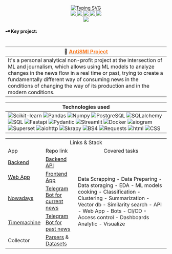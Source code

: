 <p align="center">
<a href="https://github.com/data-silence">
    <img src="https://readme-typing-svg.demolab.com?font=Georgia&size=16&color=F76E1DFF&center=true&duration=2000&pause=100&multiline=true&width=500&height=80&lines=ML %7C NLP+%7C Research %7C Development;Bots+%7C+AI+%7C+News+Media+related" alt="Typing SVG" />
</a>
<br/>

<a href="http://data-silence.com">
    <img src="https://img.shields.io/badge/data--silense.com-blue?style=flat-square&logo=googlehome&logoColor=white">
</a>
<a href="https://github.com/data-silence/Study/blob/master/0%20-%20Diploma%20and%20sertificates/2023%20resume/CV%20(Max%20K%2C%20DS).pdf">
    <img src="https://img.shields.io/badge/CV-red?style=flat-square&logo=adobe">
</a>  
<a href="https://www.linkedin.com/in/data-silence/">
    <img src="https://img.shields.io/badge/-Linkedin-blue?style=flat-square&logo=linkedin">
</a>
<a href="mailto:enjoy-ds@pm.me">
    <img src="https://img.shields.io/badge/-Email-red?style=flat-square&logo=protonmail&logoColor=white">
</a>
<a href="https://t.me/data_silence">
    <img src="https://img.shields.io/badge/-@data__silence-blue?style=flat-square&logo=Telegram">
</a>


<br/> 

<a href="https://github.com/data-silence">
  <img src="https://github-stats-alpha.vercel.app/api?username=data-silence&cc=22272e&tc=37BCF6&ic=fff&bc=000">
</a>

</p>

####  🗝️ Key project:
                            
<table>

| 📰 <a href="https://github.com/data-silence/antiSMI-Project"><b><font color=fc791e>AntiSMI Project</font></b></a>                                                                                                                                                                                                                                                                                                                                        |
|----------------------------------------------------------------------------------------------------------------------------------------------------------------------------------------------------------------------------------------------------------------------------------------------------------------------------------------------------------------------------------------------------------------------------------------------------------|
| It's a personal analytical non-profit project at the intersection of ML and journalism, which allows using ML models to analyze changes in the news flow in a real time or past, trying to create a fundamentally different way of consuming news in the conditions of changing the way of its production and in the modern conditions. |

| <b>Technologies used</b>                                                                                                                                                                                                                                                                                                                                                                                                                                                                                                                                                                                                                                                                                                                                                                                                                                                                                                                                                                                                                                                                                                                                                                                                                                                                                                                                                                                                                                                                                                                                                                                        |
|-----------------------------------------------------------------------------------------------------------------------------------------------------------------------------------------------------------------------------------------------------------------------------------------------------------------------------------------------------------------------------------------------------------------------------------------------------------------------------------------------------------------------------------------------------------------------------------------------------------------------------------------------------------------------------------------------------------------------------------------------------------------------------------------------------------------------------------------------------------------------------------------------------------------------------------------------------------------------------------------------------------------------------------------------------------------------------------------------------------------------------------------------------------------------------------------------------------------------------------------------------------------------------------------------------------------------------------------------------------------------------------------------------------------------------------------------------------------------------------------------------------------------------------------------------------------------------------------------------------------|
| ![Scikit-learn](https://img.shields.io/badge/Scikit--learn-black?style=flat-square&logo=Scikit-learn) ![Pandas](https://img.shields.io/badge/Pandas-black?style=flat-square&logo=Pandas) ![Numpy](https://img.shields.io/badge/Numpy-black?style=flat-square&logo=Numpy) ![PostgreSQL](https://img.shields.io/badge/PostgreSQL-black?style=flat-square&logo=PostgreSQL) ![SQLalchemy](https://img.shields.io/badge/SQLalchemy-black?style=flat-square&logo=sqlalchemy) ![SQL](https://img.shields.io/badge/SQL-black?style=flat-square&logo=SQL) ![Fastapi](https://img.shields.io/badge/Fastapi-black?style=flat-square&logo=fastapi) ![Pydantic](https://img.shields.io/badge/Pydantic-black?style=flat-square&logo=Pydantic) ![Streamlit](https://img.shields.io/badge/Streamlit-black?style=flat-square&logo=Streamlit) ![Docker](https://img.shields.io/badge/Docker-black?style=flat-square&logo=Docker) ![aiogram](https://img.shields.io/badge/Aiogram-black?style=flat-square&logo=aiogram) ![Superset](https://img.shields.io/badge/ApacheSuperset-black?style=flat-square&logo=Apache) ![aiohttp](https://img.shields.io/badge/aiohttp-black?style=flat-square&logo=aiohttp) ![Skrapy](https://img.shields.io/badge/Scrapy-black?style=flat-square&logo=scrapy) ![BS4](https://img.shields.io/badge/beautifulsoup4-black?style=flat-square&logo=bs4) ![Requests](https://img.shields.io/badge/Requests-black?style=flat-square&logo=Requests) ![html](https://img.shields.io/badge/Html-black?style=flat-square&logo=Html) ![CSS](https://img.shields.io/badge/CSS-black?style=flat-square&logo=CSS) |

</table> 

<table> 
<tr>
    <td colspan="3" align="center">Links & Stack</td>

</tr>
<tr>
    <td>App</td>
    <td>Repo link</td>
    <td align="center">Covered tasks</td>
</tr>
<tr>
    <td><a href="http://api.data-silence.com">Backend</a></td>
    <td><a href="https://github.com/data-silence/antiSMI-backend">Backend API</a></td>
    <td rowspan="5">Data Scrapping - Data Preparing - Data storaging - EDA - ML models cooking - Classification - Clustering - Summarization -  Vector db -  Similarity search -  API - Web App - Bots -  CI/CD - Access control -  Dashboards Analytic - Visualize</td>
</tr>
<tr>
    <td><a href="http://news.data-silence.com">Web App</a></td>
    <td><a href="https://github.com/data-silence/antiSMI-app">Frontend App</a></td>
</tr>
<tr>
    <td><a href="https://t.me/antiSMI_bot">Nowadays</a></td>
    <td><a href="https://github.com/data-silence/antiSMI-Bot">Telegram Bot for current news</a></td>
</tr>
<tr>
    <td><a href="https://t.me/time_mashine_bot">Timemachine</a></td>
    <td><a href="https://github.com/data-silence/timemachine">Telegram Bot for past news</a></td>
</tr>
<tr>
    <td>Collector</td>
    <td><a href="https://github.com/data-silence/antiSMI-Collector">Parsers</a> & <a href="https://github.com/data-silence/Media-Datasets-Parsers">Datasets</a></td>
</tr>


</table>
